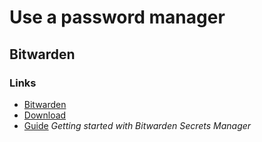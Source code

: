 # Use a password manager

## Bitwarden

### Links

  - [Bitwarden](https://bitwarden.com/)
  - [Download](https://bitwarden.com/download/)
  - [Guide](https://bitwarden.com/learning/getting-started-secrets-manager/) _Getting started with Bitwarden Secrets Manager_